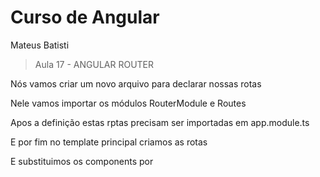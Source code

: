 # Curso de Angular
Mateus Batisti

> Aula 17 - ANGULAR ROUTER

Nós vamos criar um novo arquivo para declarar nossas rotas 

Nele vamos importar os módulos RouterModule e Routes

Apos a definição estas rptas precisam ser importadas em app.module.ts

E por fim no template principal criamos as rotas

E substituimos os components por <router-outlet>
